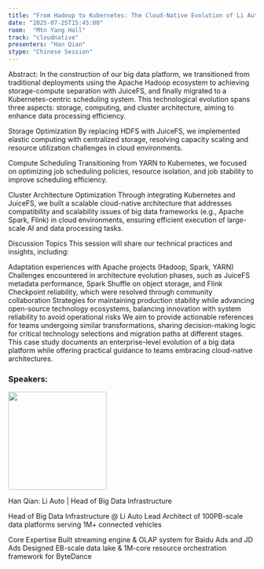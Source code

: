 ```yaml
---
title: "From Hadoop to Kubernetes: The Cloud-Native Evolution of Li Auto's Big Data Platform"
date: "2025-07-25T15:45:00"
room:  "Mtn Yang Hall"
track: "cloudnative"
presenters: "Han Qian"
stype: "Chinese Session"
---
```


Abstract:
In the construction of our big data platform, we transitioned from traditional deployments using the Apache Hadoop ecosystem to achieving storage-compute separation with JuiceFS, and finally migrated to a Kubernetes-centric scheduling system. This technological evolution spans three aspects: storage, computing, and cluster architecture, aiming to enhance data processing efficiency.

Storage Optimization
By replacing HDFS with JuiceFS, we implemented elastic computing with centralized storage, resolving capacity scaling and resource utilization challenges in cloud environments.

Compute Scheduling
Transitioning from YARN to Kubernetes, we focused on optimizing job scheduling policies, resource isolation, and job stability to improve scheduling efficiency.

Cluster Architecture Optimization
Through integrating Kubernetes and JuiceFS, we built a scalable cloud-native architecture that addresses compatibility and scalability issues of big data frameworks (e.g., Apache Spark, Flink) in cloud environments, ensuring efficient execution of large-scale AI and data processing tasks.

Discussion Topics
This session will share our technical practices and insights, including:

Adaptation experiences with Apache projects (Hadoop, Spark, YARN)
Challenges encountered in architecture evolution phases, such as JuiceFS metadata performance, Spark Shuffle on object storage, and Flink Checkpoint reliability, which were resolved through community collaboration
Strategies for maintaining production stability while advancing open-source technology ecosystems, balancing innovation with system reliability to avoid operational risks
We aim to provide actionable references for teams undergoing similar transformations, sharing decision-making logic for critical technology selections and migration paths at different stages. This case study documents an enterprise-level evolution of a big data platform while offering practical guidance to teams embracing cloud-native architectures.

### Speakers:


<img src="https://sessionize.com/image/e9db-400o400o1-pJDLPcWh44dKmtxc2n8k7U.jpg" width="200" /><br/>

Han Qian: Li Auto | Head of Big Data Infrastructure

Head of Big Data Infrastructure @ Li Auto
Lead Architect of 100PB-scale data platforms serving 1M+ connected vehicles

Core Expertise
Built streaming engine & OLAP system for Baidu Ads and JD Ads
Designed EB-scale data lake & 1M-core resource orchestration framework for ByteDance